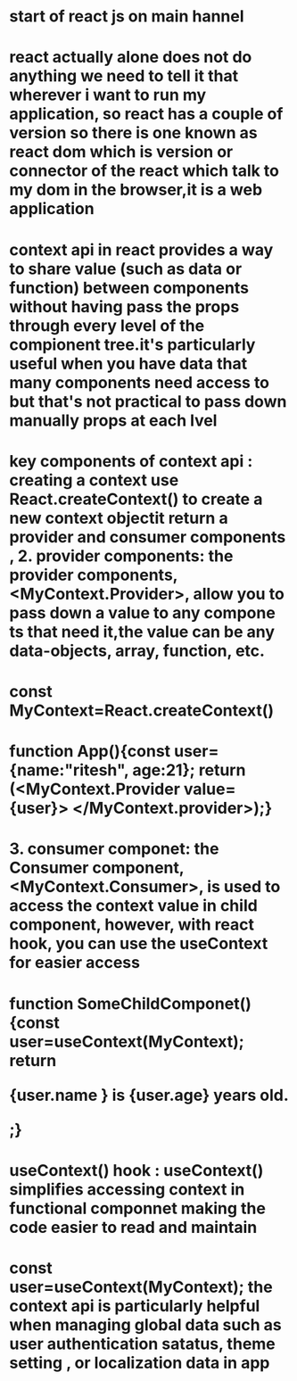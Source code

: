 # start of react js on main hannel

# react actually alone does not do anything we need to tell it that wherever i want to run my application, so react has a couple of version so there is one known as react dom which is version or connector of the react which talk to my dom in the browser,it is a web application

# context api in react provides a way to share value (such as data or function) between components without having pass the props through every level of the compionent tree.it's particularly useful when you have data that many components need access to but that's not practical to pass down manually props at each lvel

# key components of context api : creating a context use React.createContext() to create a new context objectit return a provider and consumer components , 2. provider components: the provider components,<MyContext.Provider>, allow you to pass down a value to any compone ts that need it,the value can be any data-objects, array, function, etc.

# const MyContext=React.createContext()

# function App(){const user={name:"ritesh", age:21}; return (<MyContext.Provider value={user}> <SomeChildComponent/></MyContext.provider>);}

# 3. consumer componet: the Consumer component, <MyContext.Consumer>, is used to access the context value in child component, however, with react hook, you can use the useContext for easier access

# function SomeChildComponet(){const user=useContext(MyContext); return <p>{user.name } is {user.age} years old.</p>;}

# useContext() hook : useContext() simplifies accessing context in functional componnet making the code easier to read and maintain

# const user=useContext(MyContext); the context api is particularly helpful when managing global data such as user authentication satatus, theme setting , or localization data in app

